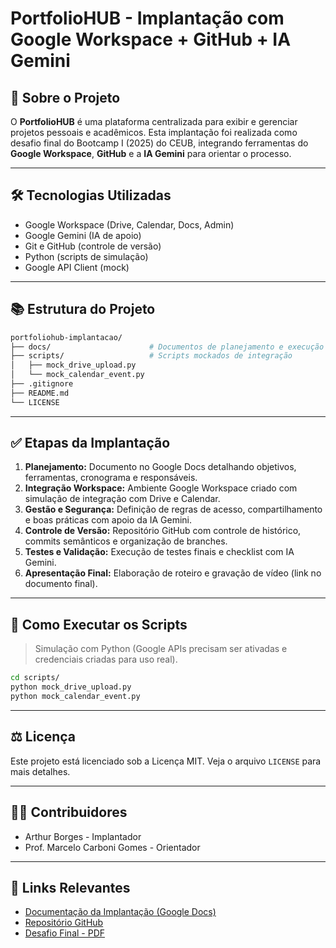 # PortfolioHUB - Implantação com Google Workspace + GitHub + IA Gemini

## 📄 Sobre o Projeto

O **PortfolioHUB** é uma plataforma centralizada para exibir e gerenciar projetos pessoais e acadêmicos. Esta implantação foi realizada como desafio final do Bootcamp I (2025) do CEUB, integrando ferramentas do **Google Workspace**, **GitHub** e a **IA Gemini** para orientar o processo.

---

## 🛠️ Tecnologias Utilizadas

- Google Workspace (Drive, Calendar, Docs, Admin)
- Google Gemini (IA de apoio)
- Git e GitHub (controle de versão)
- Python (scripts de simulação)
- Google API Client (mock)

---

## 📚 Estrutura do Projeto

```bash
portfoliohub-implantacao/
├── docs/                      # Documentos de planejamento e execução
├── scripts/                   # Scripts mockados de integração
│   ├── mock_drive_upload.py
│   └── mock_calendar_event.py
├── .gitignore
├── README.md
└── LICENSE
```

---

## ✅ Etapas da Implantação

1. **Planejamento:** Documento no Google Docs detalhando objetivos, ferramentas, cronograma e responsáveis.
2. **Integração Workspace:** Ambiente Google Workspace criado com simulação de integração com Drive e Calendar.
3. **Gestão e Segurança:** Definição de regras de acesso, compartilhamento e boas práticas com apoio da IA Gemini.
4. **Controle de Versão:** Repositório GitHub com controle de histórico, commits semânticos e organização de branches.
5. **Testes e Validação:** Execução de testes finais e checklist com IA Gemini.
6. **Apresentação Final:** Elaboração de roteiro e gravação de vídeo (link no documento final).

---

## 📁 Como Executar os Scripts

> Simulação com Python (Google APIs precisam ser ativadas e credenciais criadas para uso real).

```bash
cd scripts/
python mock_drive_upload.py
python mock_calendar_event.py
```

---

## ⚖️ Licença

Este projeto está licenciado sob a Licença MIT. Veja o arquivo `LICENSE` para mais detalhes.

---

## 👨‍💼 Contribuidores

- Arthur Borges - Implantador
- Prof. Marcelo Carboni Gomes - Orientador

---

## 🔗 Links Relevantes

- [Documentação da Implantação (Google Docs)](https://docs.google.com/document/d/1k8C33Qqpao4pum59yW5iKZGjuRaRWgKhxlUKZeYxHro/edit)
- [Repositório GitHub](https://github.com/Arthur-borges-ceub/portfoliohub-implantacao)
- [Desafio Final - PDF](https://docs.google.com/document/d/1qOvUObkDruSbLqyfB1IxbsuO9nHbM8VrshalQta6Idg/edit?usp=sharing) 
